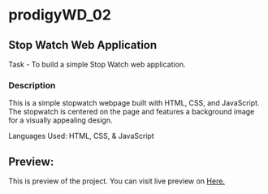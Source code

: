 # prodigyWD_02
## Stop Watch Web Application


<p> Task - To build a simple Stop Watch web application.</p>

### Description
This is a simple stopwatch webpage built with HTML, CSS, and JavaScript. The stopwatch is centered on the page and features a background image for a visually appealing design.


<p> Languages Used: HTML, CSS, & JavaScript </p>
<h2>Preview: </h2>
<p>This is preview of the project. You can visit live preview on <a href=" target="_blank"> Here. </a></p>

